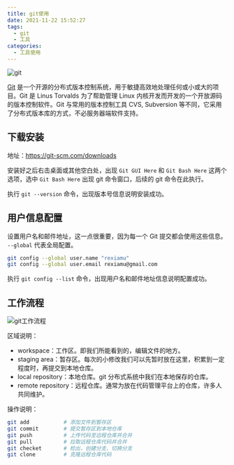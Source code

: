 ```yaml
---
title: git使用
date: 2021-11-22 15:52:27
tags:
  - git
  - 工具
categories:
  - 工具使用
---
```


![git](https://gitee.com/Rexiamu/image-hosting/raw/master/img/20211122160438.png)

[Git](https://git-scm.com/book/zh/v2) 是一个开源的分布式版本控制系统，用于敏捷高效地处理任何或小或大的项目。Git 是 Linus Torvalds 为了帮助管理 Linux 内核开发而开发的一个开放源码的版本控制软件。Git 与常用的版本控制工具 CVS, Subversion 等不同，它采用了分布式版本库的方式，不必服务器端软件支持。

<!-- more -->

## 下载安装

地址：https://git-scm.com/downloads

安装好之后右击桌面或其他空白处，出现 `Git GUI Here` 和 `Git Bash Here` 这两个选项，选中 `Git Bash Here` 出现 git 命令窗口，后续的 git 命令在此执行。

执行 `git --version` 命令，出现版本号信息说明安装成功。

## 用户信息配置

设置用户名和邮件地址，这一点很重要，因为每一个 Git 提交都会使用这些信息。 `--global` 代表全局配置。

```bash
git config --global user.name "rexiamu"
git config --global user.email rexiamu@gmail.com
```

执行 `git config --list` 命令，出现用户名和邮件地址信息说明配置成功。

## 工作流程

![git工作流程](https://gitee.com/Rexiamu/image-hosting/raw/master/img/20211122160702.png)

区域说明：

- workspace：工作区。即我们所能看到的，编辑文件的地方。
- staging area：暂存区。每次的小修改我们可以先暂时放在这里，积累到一定程度时，再提交到本地仓库。
- local repository：本地仓库。git 分布式系统中我们在本地保存的仓库。
- remote repository：远程仓库。通常为放在代码管理平台上的仓库，许多人共同维护。

操作说明：

```bash
git add           # 添加文件到暂存区
git commit        # 提交暂存区到本地仓库
git push          # 上传代码至远程仓库并合并
git pull          # 拉取远程仓库代码并合并
git checket       # 检出，创建分支、切换分支
git clone         # 克隆远程仓库代码
```
